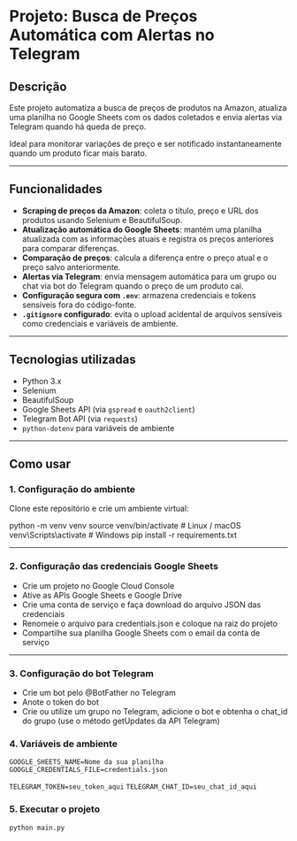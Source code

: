 # Projeto: Busca de Preços Automática com Alertas no Telegram

## Descrição

Este projeto automatiza a busca de preços de produtos na Amazon, atualiza uma planilha no Google Sheets com os dados coletados e envia alertas via Telegram quando há queda de preço.

Ideal para monitorar variações de preço e ser notificado instantaneamente quando um produto ficar mais barato.

---

## Funcionalidades

- **Scraping de preços da Amazon**: coleta o título, preço e URL dos produtos usando Selenium e BeautifulSoup.
- **Atualização automática do Google Sheets**: mantém uma planilha atualizada com as informações atuais e registra os preços anteriores para comparar diferenças.
- **Comparação de preços**: calcula a diferença entre o preço atual e o preço salvo anteriormente.
- **Alertas via Telegram**: envia mensagem automática para um grupo ou chat via bot do Telegram quando o preço de um produto cai.
- **Configuração segura com `.env`**: armazena credenciais e tokens sensíveis fora do código-fonte.
- **`.gitignore` configurado**: evita o upload acidental de arquivos sensíveis como credenciais e variáveis de ambiente.

---

## Tecnologias utilizadas

- Python 3.x
- Selenium
- BeautifulSoup
- Google Sheets API (via `gspread` e `oauth2client`)
- Telegram Bot API (via `requests`)
- `python-dotenv` para variáveis de ambiente

---

## Como usar

### 1. Configuração do ambiente

Clone este repositório e crie um ambiente virtual:

python -m venv venv
source venv/bin/activate  # Linux / macOS
venv\Scripts\activate     # Windows
pip install -r requirements.txt

---

### 2. Configuração das credenciais Google Sheets

- Crie um projeto no Google Cloud Console
- Ative as APIs Google Sheets e Google Drive
- Crie uma conta de serviço e faça download do arquivo JSON das credenciais
- Renomeie o arquivo para credentials.json e coloque na raiz do projeto
- Compartilhe sua planilha Google Sheets com o email da conta de serviço

---

### 3. Configuração do bot Telegram

- Crie um bot pelo @BotFather no Telegram
- Anote o token do bot
- Crie ou utilize um grupo no Telegram, adicione o bot e obtenha o chat_id do grupo (use o método getUpdates da API Telegram)

### 4. Variáveis de ambiente


`GOOGLE_SHEETS_NAME=Nome da sua planilha`
`GOOGLE_CREDENTIALS_FILE=credentials.json`

`TELEGRAM_TOKEN=seu_token_aqui`
`TELEGRAM_CHAT_ID=seu_chat_id_aqui`


### 5. Executar o projeto

`python main.py`

